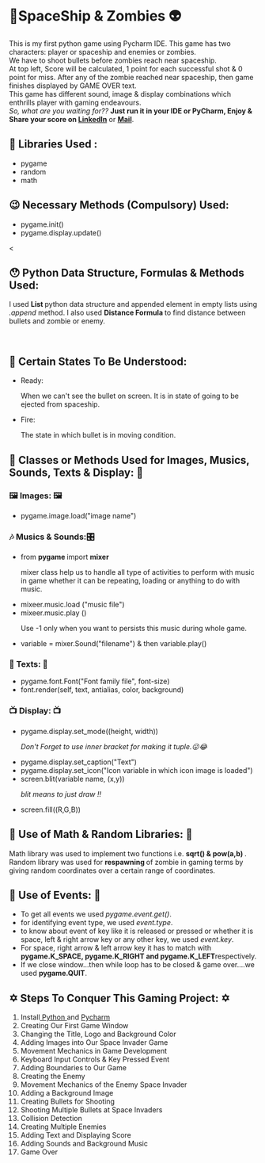 <h1>🚀SpaceShip & Zombies 👽</h1>
<p>This is my first python game using Pycharm IDE. This game has two characters: player or spaceship and enemies or zombies.<br> We have to shoot bullets before zombies reach near spaceship.<br> At top left, Score will be calculated, 1 point for each successful shot & 0 point for miss. After any of the zombie reached near spaceship, then game finishes displayed by GAME OVER text.<br> This game has different sound, image & display combinations which enthrills player with gaming endeavours.<br><i> So, what are you waiting for?? </i>
<b>Just run it in your IDE or PyCharm, Enjoy & Share your score on </b> <a href ="https://www.linkedin.com/in/achal2702/"><strong> LinkedIn</strong></a> or <a href="mailto:code.achalesh@gmail.com"><strong>Mail</strong></a>.</p>
<h2>🤩 Libraries Used :</h2>
<ul>
  <li> pygame </li>
  <li> random </li>
  <li> math </li>
</ul>
<h2>😉 Necessary Methods (Compulsory) Used:</h2>
<ul>
  <li> pygame.init() </li>
  <li> pygame.display.update() </li>
</ul>
<<h2>😯 Python Data Structure, Formulas & Methods Used: </h2>
<p> I used <b> List </b> python data structure and appended element in empty lists using <i>.append </i> method.
  I also used <b> Distance Formula </b> to find distance between bullets and zombie or enemy. </p> <br>
  <h2>🧐 Certain States To Be Understood: </h2>
  <ul>
  <li> Ready: </li>
  <p> When we can't see the bullet on screen. It is in state of going to be ejected from spaceship.</p>
  <li> Fire: </li>
  <p> The state in which bullet is in moving condition. </p>
  </ul>
  <h2>💪 Classes or Methods Used for Images, Musics, Sounds, Texts & Display: 💪 </h2>
  <h3>🖼 Images: 🖼 </h3>
  <ul>
    <li> pygame.image.load("image name") </li>
  </ul>
  <h3>🎶 Musics & Sounds:🎛 </h3>
  <ul>
    <li> from <b> pygame </b> import <b> mixer </b> </li>
    <p> mixer class help us to handle all type of activities to perform with music in game whether it can be repeating, loading or anything to do with music.</p>
    <li> mixeer.music.load ("music file")</li>
    <li> mixeer.music.play ()</li>
    <p> Use -1 only when you want to persists this music during whole game.</p>
    <li> variable = mixer.Sound("filename") & then variable.play() </li>
  </ul>
  <h3>📜 Texts: 📜 </h3>
  <ul>
  <li>pygame.font.Font("Font family file", font-size)</li>
  <li> font.render(self, text, antialias, color, background)</li>
  </ul>
  <h3>📺 Display: 📺 </h3>
  <ul>
  <li>pygame.display.set_mode((height, width))</li>
  <p> <i> Don't Forget to use inner bracket for making it tuple.😛😂 </i></p>
  <li>pygame.display.set_caption("Text")</li>
  <li>pygame.display.set_icon("Icon variable in which  icon image is loaded")</li>
  <li>screen.blit(variable name, (x,y))</li>
  <p><i> blit means to just draw !!</i></p>
  <li>screen.fill((R,G,B))</li>
  </ul>
  <h2>🤘 Use of Math & Random Libraries: 🤘  </h2>
  <p> Math library was used to implement two functions i.e. <b> sqrt() & pow(a,b) </b>.<br>
  Random library was used for <b> respawning </b> of zombie in gaming terms by giving random coordinates over a certain range of coordinates.</p>
  <h2>🧾 Use of Events: 🧾 </h2>
  <ul>
  <li> To get all events we used <i>pygame.event.get()</i>.</li>
  <li> for identifying event type, we used <i>event.type</i>.</li>
  <li> to know about event of key like it is released or pressed or whether it is space, left & right arrow key or any other key, we used <i> event.key</i>.</li>
  <li> For space, right arrow & left arrow key it has to match with <b> pygame.K_SPACE, pygame.K_RIGHT and pygame.K_LEFT</b>respectively.</li>
  <li> If we close window...then while loop has to be closed & game over....we used <b>pygame.QUIT</b>.</li>
  </ul>
   <h2>✡ Steps To Conquer This Gaming Project: ✡ </h2>
   <ol>
  <li>Install<a href ="https://www.python.org/downloads/"> Python </a> and <a href ="https://www.jetbrains.com/pycharm/"> Pycharm</a></li>
 <li>Creating Our First Game Window</li>
 <li>Changing the Title, Logo and Background Color</li>
 <li>Adding Images into Our Space Invader Game</li>
 <li>Movement Mechanics in Game Development</li>
 <li>Keyboard Input Controls & Key Pressed Event</li>
 <li>Adding Boundaries to Our Game</li>
 <li>Creating the Enemy</li>
 <li>Movement Mechanics of the Enemy Space Invader</li>
 <li>Adding a Background Image</li>
 <li>Creating Bullets for Shooting</li>
 <li>Shooting Multiple Bullets at Space Invaders</li>
 <li>Collision Detection</li>
 <li>Creating Multiple Enemies</li>
 <li>Adding Text and Displaying Score</li>
 <li>Adding Sounds and Background Music</li>
 <li>Game Over</li>
</ol>
